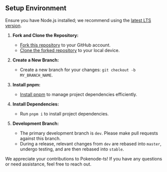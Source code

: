 ## Setup Environment

Ensure you have Node.js installed; we recommend using the [latest LTS version](https://nodejs.org/).

1. **Fork and Clone the Repository:**
   - [Fork this repository](https://help.github.com/articles/fork-a-repo/) to your GitHub account.
   - [Clone the forked repository](https://help.github.com/articles/cloning-a-repository/) to your local device.

2. **Create a New Branch:**
   - Create a new branch for your changes: `git checkout -b MY_BRANCH_NAME`.

3. **Install pnpm:**
   - [Install pnpm](https://pnpm.io/installation) to manage project dependencies efficiently.

4. **Install Dependencies:**
   - Run `pnpm i` to install project dependencies.

5. **Development Branch:**
   - The primary development branch is `dev`. Please make pull requests against this branch.
   - During a release, relevant changes from `dev` are rebased into `master`, undergo testing, and are then rebased into `stable`.

We appreciate your contributions to Pokenode-ts! If you have any questions or need assistance, feel free to reach out.
